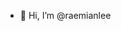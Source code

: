 - 👋 Hi, I’m @raemianlee

<!---
raemianlee/raemianlee is a ✨ special ✨ repository because its `README.md` (this file) appears on your GitHub profile.
You can click the Preview link to take a look at your changes.
--->
